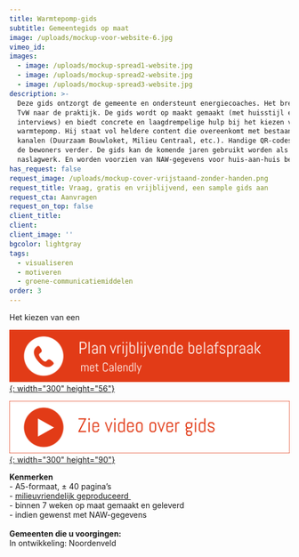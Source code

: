 ```yaml
---
title: Warmtepomp-gids
subtitle: Gemeentegids op maat
image: /uploads/mockup-voor-website-6.jpg
vimeo_id:
images:
  - image: /uploads/mockup-spread1-website.jpg
  - image: /uploads/mockup-spread2-website.jpg
  - image: /uploads/mockup-spread3-website.jpg
description: >-
  Deze gids ontzorgt de gemeente en ondersteunt energiecoaches. Het brengt de
  TvW naar de praktijk. De gids wordt op maakt gemaakt (met huisstijl en lokale
  interviews) en biedt concrete en laagdrempelige hulp bij het kiezen van een
  warmtepomp. Hij staat vol heldere content die overeenkomt met bestaande
  kanalen (Duurzaam Bouwloket, Milieu Centraal, etc.). Handige QR-codes helpen
  de bewoners verder. De gids kan de komende jaren gebruikt worden als
  naslagwerk. En worden voorzien van NAW-gegevens voor huis-aan-huis bezorging.
has_request: false
request_image: /uploads/mockup-cover-vrijstaand-zonder-handen.png
request_title: Vraag, gratis en vrijblijvend, een sample gids aan
request_cta: Aanvragen
request_on_top: false
client_title:
client:
client_image: ''
bgcolor: lightgray
tags:
  - visualiseren
  - motiveren
  - groene-communicatiemiddelen
order: 3
---
```

Het kiezen van een

[​​​​​​![](/uploads/knoppen-32-3.svg){: width="300" height="56"}](https://calendly.com/frisseplannen/kennismaking-en-vragen)

[![](/uploads/zie-video-over-gids.png){: width="300" height="90"}](https://vimeo.com/966673833?share=copy "Zie video")<br>

**Kenmerken**<br>\- A5-formaat, ± 40 pagina’s<br>\- [milieuvriendelijk geproduceerd&nbsp;](https://frisseplannen.nl/blogs/certificeringen/)<br>\- binnen 7 weken op maat gemaakt en geleverd<br>\- indien gewenst met NAW-gegevens<br><br>**Gemeenten die u voorgingen:**<br>In ontwikkeling: Noordenveld